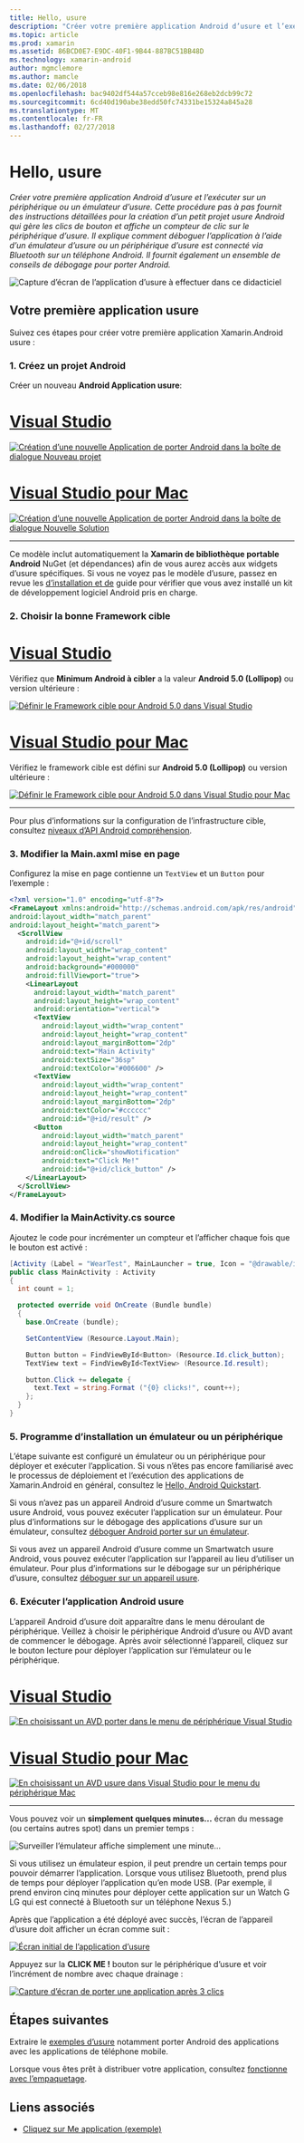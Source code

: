 ```yaml
---
title: Hello, usure
description: "Créer votre première application Android d’usure et l’exécuter sur un périphérique ou un émulateur d’usure. Cette procédure pas à pas fournit des instructions détaillées pour la création d’un petit projet usure Android qui gère les clics de bouton et affiche un compteur de clic sur le périphérique d’usure. Il explique comment déboguer l’application à l’aide d’un émulateur d’usure ou un périphérique d’usure est connecté via Bluetooth sur un téléphone Android. Il fournit également un ensemble de conseils de débogage pour porter Android."
ms.topic: article
ms.prod: xamarin
ms.assetid: 86BCD0E7-E9DC-40F1-9B44-887BC51BB48D
ms.technology: xamarin-android
author: mgmclemore
ms.author: mamcle
ms.date: 02/06/2018
ms.openlocfilehash: bac9402df544a57cceb98e816e268eb2dcb99c72
ms.sourcegitcommit: 6cd40d190abe38edd50fc74331be15324a845a28
ms.translationtype: MT
ms.contentlocale: fr-FR
ms.lasthandoff: 02/27/2018
---
```

# <a name="hello-wear"></a>Hello, usure

_Créer votre première application Android d’usure et l’exécuter sur un périphérique ou un émulateur d’usure. Cette procédure pas à pas fournit des instructions détaillées pour la création d’un petit projet usure Android qui gère les clics de bouton et affiche un compteur de clic sur le périphérique d’usure. Il explique comment déboguer l’application à l’aide d’un émulateur d’usure ou un périphérique d’usure est connecté via Bluetooth sur un téléphone Android. Il fournit également un ensemble de conseils de débogage pour porter Android._

![Capture d’écran de l’application d’usure à effectuer dans ce didacticiel](hello-wear-images/example.png)

## <a name="your-first-wear-app"></a>Votre première application usure

Suivez ces étapes pour créer votre première application Xamarin.Android usure :

### <a name="1-create-a-new-android-project"></a>1. Créez un projet Android

Créer un nouveau **Android Application usure**:

# <a name="visual-studiotabvswin"></a>[Visual Studio](#tab/vswin)

[![Création d’une nouvelle Application de porter Android dans la boîte de dialogue Nouveau projet](hello-wear-images/vs/new-solution-sml.png)](hello-wear-images/vs/new-solution.png)

# <a name="visual-studio-for-mactabvsmac"></a>[Visual Studio pour Mac](#tab/vsmac)

[![Création d’une nouvelle Application de porter Android dans la boîte de dialogue Nouvelle Solution](hello-wear-images/xs/new-solution-sml.png)](hello-wear-images/xs/new-solution.png)

-----


Ce modèle inclut automatiquement la **Xamarin de bibliothèque portable Android** NuGet (et dépendances) afin de vous aurez accès aux widgets d’usure spécifiques. Si vous ne voyez pas le modèle d’usure, passez en revue les [d’installation et de](~/android/wear/get-started/installation.md) guide pour vérifier que vous avez installé un kit de développement logiciel Android pris en charge. 

### <a name="2-choose-the-correct-target-framework"></a>2. Choisir la bonne **Framework cible**

# <a name="visual-studiotabvswin"></a>[Visual Studio](#tab/vswin)

Vérifiez que **Minimum Android à cibler** a la valeur **Android 5.0 (Lollipop)** ou version ultérieure : 

[![Définir le Framework cible pour Android 5.0 dans Visual Studio](hello-wear-images/vs/target-framework-sml.png)](hello-wear-images/vs/target-framework.png)

# <a name="visual-studio-for-mactabvsmac"></a>[Visual Studio pour Mac](#tab/vsmac)

Vérifiez le framework cible est défini sur **Android 5.0 (Lollipop)** ou version ultérieure :

[ ![Définir le Framework cible pour Android 5.0 dans Visual Studio pour Mac](hello-wear-images/xs/target-framework-sml.png)](hello-wear-images/xs/target-framework.png)

-----

Pour plus d’informations sur la configuration de l’infrastructure cible, consultez [niveaux d’API Android compréhension](~/android/app-fundamentals/android-api-levels.md).


### <a name="3-edit-the-mainaxml-layout"></a>3. Modifier la **Main.axml** mise en page

Configurez la mise en page contienne un `TextView` et un `Button` pour l’exemple : 

```xml
<?xml version="1.0" encoding="utf-8"?>
<FrameLayout xmlns:android="http://schemas.android.com/apk/res/android"
android:layout_width="match_parent"
android:layout_height="match_parent">
  <ScrollView
    android:id="@+id/scroll"
    android:layout_width="wrap_content"
    android:layout_height="wrap_content"
    android:background="#000000"
    android:fillViewport="true">
    <LinearLayout
      android:layout_width="match_parent"
      android:layout_height="wrap_content"
      android:orientation="vertical">
      <TextView
        android:layout_width="wrap_content"
        android:layout_height="wrap_content"
        android:layout_marginBottom="2dp"
        android:text="Main Activity"
        android:textSize="36sp"
        android:textColor="#006600" />
      <TextView
        android:layout_width="wrap_content"
        android:layout_height="wrap_content"
        android:layout_marginBottom="2dp"
        android:textColor="#cccccc"
        android:id="@+id/result" />
      <Button
        android:layout_width="match_parent"
        android:layout_height="wrap_content"
        android:onClick="showNotification"
        android:text="Click Me!"
        android:id="@+id/click_button" />
    </LinearLayout>
  </ScrollView>
</FrameLayout>
```

### <a name="4-edit-the-mainactivitycs-source"></a>4. Modifier la **MainActivity.cs** source

Ajoutez le code pour incrémenter un compteur et l’afficher chaque fois que le bouton est activé : 

```csharp
[Activity (Label = "WearTest", MainLauncher = true, Icon = "@drawable/icon")]
public class MainActivity : Activity
{
  int count = 1;

  protected override void OnCreate (Bundle bundle)
  {
    base.OnCreate (bundle);

    SetContentView (Resource.Layout.Main);

    Button button = FindViewById<Button> (Resource.Id.click_button);
    TextView text = FindViewById<TextView> (Resource.Id.result);

    button.Click += delegate {
      text.Text = string.Format ("{0} clicks!", count++);
    };
  }
}
```

### <a name="5-setup-an-emulator-or-device"></a>5. Programme d’installation un émulateur ou un périphérique

L’étape suivante est configuré un émulateur ou un périphérique pour déployer et exécuter l’application. Si vous n’êtes pas encore familiarisé avec le processus de déploiement et l’exécution des applications de Xamarin.Android en général, consultez le [Hello, Android Quickstart](~/android/get-started/hello-android/hello-android-quickstart.md).

Si vous n’avez pas un appareil Android d’usure comme un Smartwatch usure Android, vous pouvez exécuter l’application sur un émulateur. Pour plus d’informations sur le débogage des applications d’usure sur un émulateur, consultez [déboguer Android porter sur un émulateur](~/android/wear/deploy-test/debug-on-emulator.md).

Si vous avez un appareil Android d’usure comme un Smartwatch usure Android, vous pouvez exécuter l’application sur l’appareil au lieu d’utiliser un émulateur. Pour plus d’informations sur le débogage sur un périphérique d’usure, consultez [déboguer sur un appareil usure](~/android/wear/deploy-test/debug-on-device.md).


### <a name="6-run-the-android-wear-app"></a>6. Exécuter l’application Android usure

L’appareil Android d’usure doit apparaître dans le menu déroulant de périphérique. Veillez à choisir le périphérique Android d’usure ou AVD avant de commencer le débogage. Après avoir sélectionné l’appareil, cliquez sur le bouton lecture pour déployer l’application sur l’émulateur ou le périphérique.

# <a name="visual-studiotabvswin"></a>[Visual Studio](#tab/vswin)

[ ![En choisissant un AVD porter dans le menu de périphérique Visual Studio](hello-wear-images/vs/choose-wear-sim.png)](hello-wear-images/vs/choose-wear-sim.png)

# <a name="visual-studio-for-mactabvsmac"></a>[Visual Studio pour Mac](#tab/vsmac)

[ ![En choisissant un AVD usure dans Visual Studio pour le menu du périphérique Mac](hello-wear-images/xs/choose-wear-sim.png)](hello-wear-images/xs/choose-wear-sim.png)

-----

Vous pouvez voir un **simplement quelques minutes...**  écran du message (ou certains autres spot) dans un premier temps : 

![Surveiller l’émulateur affiche simplement une minute...](hello-wear-images/please-wait.png)

Si vous utilisez un émulateur espion, il peut prendre un certain temps pour pouvoir démarrer l’application. Lorsque vous utilisez Bluetooth, prend plus de temps pour déployer l’application qu’en mode USB. (Par exemple, il prend environ cinq minutes pour déployer cette application sur un Watch G LG qui est connecté à Bluetooth sur un téléphone Nexus 5.)

Après que l’application a été déployé avec succès, l’écran de l’appareil d’usure doit afficher un écran comme suit :

[![Écran initial de l’application d’usure](hello-wear-images/mainactivity-screen.png)](hello-wear-images/mainactivity-screen.png)

Appuyez sur la **CLICK ME !** bouton sur le périphérique d’usure et voir l’incrément de nombre avec chaque drainage :

[![Capture d’écran de porter une application après 3 clics](hello-wear-images/mainactivity-counts.png)](hello-wear-images/mainactivity-counts.png)


## <a name="next-steps"></a>Étapes suivantes

Extraire le [exemples d’usure](https://developer.xamarin.com/samples/android/Android%20Wear/) notamment porter Android des applications avec les applications de téléphone mobile.

Lorsque vous êtes prêt à distribuer votre application, consultez [fonctionne avec l’empaquetage](~/android/wear/deploy-test/packaging.md).


## <a name="related-links"></a>Liens associés

- [Cliquez sur Me application (exemple)](https://developer.xamarin.com/samples/monodroid/wear/WearTest/)
